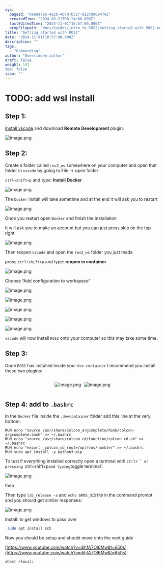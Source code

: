 ```yaml
---
sys:
  pageId: "89e0a78c-4e2b-4070-b327-d28cb0694742"
  createdTime: "2024-08-21T00:24:00.000Z"
  lastEditedTime: "2024-11-01T18:57:00.000Z"
  propFilepath: "docs/Guides/intro_to_ROS2/Getting started with ROS2.md"
title: "Getting started with ROS2"
date: "2024-11-01T18:57:00.000Z"
description: ""
tags:
  - "Onboarding"
author: "Overridden author"
draft: false
weight: 141
toc: false
icon: ""
---
```


# TODO: add wsl install

## Step 1:

[Install vscode](https://code.visualstudio.com/download) and download **Remote Development** plugin:

![image.png](https://prod-files-secure.s3.us-west-2.amazonaws.com/d518164a-d88e-44d1-a4ee-3adb3bd8bce0/efb52993-1881-4a40-b95e-6f020334f022/image.png?X-Amz-Algorithm=AWS4-HMAC-SHA256&X-Amz-Content-Sha256=UNSIGNED-PAYLOAD&X-Amz-Credential=ASIAZI2LB466X3MV2TDS%2F20250414%2Fus-west-2%2Fs3%2Faws4_request&X-Amz-Date=20250414T170754Z&X-Amz-Expires=3600&X-Amz-Security-Token=IQoJb3JpZ2luX2VjEJH%2F%2F%2F%2F%2F%2F%2F%2F%2F%2FwEaCXVzLXdlc3QtMiJHMEUCIEP0QxJkAlJ5FEQ3lAvX952KMi1ZsP5Eb4C0XIAbHa6EAiEA5F66fBy25sTN%2B4zkWQAF%2Fjpox8pMkq8vyvMeRYBS0HQq%2FwMIGhAAGgw2Mzc0MjMxODM4MDUiDBP6q6dSXrK%2Fsex2nSrcAxPAco2pQCwoWX9hMF2PbemyQ2iI8%2FyDohCvw4QzQTvaaqzUoUq5rwFvUjaVEAByDk%2BtOl5EZxlnxTw3Jf6gWdwaXTgltGus5EjTg4VBSEYWesE5QNV089bjHLxUsUjeWFy11%2FjCyegGZKVbsbRCU8kj266Ufu7HFfXo61rUvFWBC2Y98fZedSnRXx3qeRF1gjEF0BbWnZ%2FYN2KSTpLO9AbemMdVzyjBoIlhnFN%2BdCwQ5HtavvqozXmFVKFTgVpuKWll7eTT9xrLUGHA%2FFTAzJ7wok5iN68FvdT1UgImPKucOWLULZW9o1saqrSKcdkrmuSuqQC1o2wQgt5x0txv%2BGsdiH3P%2BQ1sZUDADbU3zf7Sdzvn8OCYLEE02B3MWqFiOO37aaPK821FnP9EconU4tn3vkwZPxUabRSB9meqDUOHSq1zI54Y25ksoHZH60HO7wR%2FR2t6JbxwMQe3SjG8EcuH4h7mxdbotVdJ7YVz70wpDzxfoRFSObev63yy6LVIMvIAITudUUUSmsV4Q6G2vEXUJRAl%2BpSrI%2Fgzke08Sg7cny9JydNDOW1hLFds0yZ3%2B%2FurdQrpeVXb2tELGPs%2Biz9KbesMhAfLlrIErkRzkyPngW7KTfo5MTVF9DA6MIr69L8GOqUBIuhsHX3x8%2FKa%2BZYIZPeUv7x14szjywgUsB5KeP0lbb5M6VwABRTvomSPBhA3V8yblh6F9YqB%2FBSkCAFrwmEE0Ony9yeusqIGK5aHGCAF5%2BPuOZLDW8b72EoXfN1O5SZ3v7XG%2FNVMQl3pKCwwOsUx2U5yiMMV4PPoM2XD9Nfwkm%2BjP7tWZB6ivu%2FGOcHzeeV4tol1kSmbN5ChgXMjArAr9kV2Ij8M&X-Amz-Signature=5a4e51c2941c045148661d8c11dcdc0fa29b9ef3202e22e23b361ddb84136b07&X-Amz-SignedHeaders=host&x-id=GetObject)

## Step 2:

Create a folder called `ros2_ws` somewhere on your computer and open that folder in `vscode` by going to File → open folder 

`ctrl+shift+p` and type: **Install Docker**

![image.png](https://prod-files-secure.s3.us-west-2.amazonaws.com/d518164a-d88e-44d1-a4ee-3adb3bd8bce0/2269dc0e-1cd5-47ff-bceb-c04ad9b2eab0/image.png?X-Amz-Algorithm=AWS4-HMAC-SHA256&X-Amz-Content-Sha256=UNSIGNED-PAYLOAD&X-Amz-Credential=ASIAZI2LB466X3MV2TDS%2F20250414%2Fus-west-2%2Fs3%2Faws4_request&X-Amz-Date=20250414T170754Z&X-Amz-Expires=3600&X-Amz-Security-Token=IQoJb3JpZ2luX2VjEJH%2F%2F%2F%2F%2F%2F%2F%2F%2F%2FwEaCXVzLXdlc3QtMiJHMEUCIEP0QxJkAlJ5FEQ3lAvX952KMi1ZsP5Eb4C0XIAbHa6EAiEA5F66fBy25sTN%2B4zkWQAF%2Fjpox8pMkq8vyvMeRYBS0HQq%2FwMIGhAAGgw2Mzc0MjMxODM4MDUiDBP6q6dSXrK%2Fsex2nSrcAxPAco2pQCwoWX9hMF2PbemyQ2iI8%2FyDohCvw4QzQTvaaqzUoUq5rwFvUjaVEAByDk%2BtOl5EZxlnxTw3Jf6gWdwaXTgltGus5EjTg4VBSEYWesE5QNV089bjHLxUsUjeWFy11%2FjCyegGZKVbsbRCU8kj266Ufu7HFfXo61rUvFWBC2Y98fZedSnRXx3qeRF1gjEF0BbWnZ%2FYN2KSTpLO9AbemMdVzyjBoIlhnFN%2BdCwQ5HtavvqozXmFVKFTgVpuKWll7eTT9xrLUGHA%2FFTAzJ7wok5iN68FvdT1UgImPKucOWLULZW9o1saqrSKcdkrmuSuqQC1o2wQgt5x0txv%2BGsdiH3P%2BQ1sZUDADbU3zf7Sdzvn8OCYLEE02B3MWqFiOO37aaPK821FnP9EconU4tn3vkwZPxUabRSB9meqDUOHSq1zI54Y25ksoHZH60HO7wR%2FR2t6JbxwMQe3SjG8EcuH4h7mxdbotVdJ7YVz70wpDzxfoRFSObev63yy6LVIMvIAITudUUUSmsV4Q6G2vEXUJRAl%2BpSrI%2Fgzke08Sg7cny9JydNDOW1hLFds0yZ3%2B%2FurdQrpeVXb2tELGPs%2Biz9KbesMhAfLlrIErkRzkyPngW7KTfo5MTVF9DA6MIr69L8GOqUBIuhsHX3x8%2FKa%2BZYIZPeUv7x14szjywgUsB5KeP0lbb5M6VwABRTvomSPBhA3V8yblh6F9YqB%2FBSkCAFrwmEE0Ony9yeusqIGK5aHGCAF5%2BPuOZLDW8b72EoXfN1O5SZ3v7XG%2FNVMQl3pKCwwOsUx2U5yiMMV4PPoM2XD9Nfwkm%2BjP7tWZB6ivu%2FGOcHzeeV4tol1kSmbN5ChgXMjArAr9kV2Ij8M&X-Amz-Signature=eebc7f80242ab6605378a6f0f48a491876b37cd75c423bd61dc6d3a01e103300&X-Amz-SignedHeaders=host&x-id=GetObject)

The `Docker` install will take sometime and at the end it will ask you to restart

![image.png](https://prod-files-secure.s3.us-west-2.amazonaws.com/d518164a-d88e-44d1-a4ee-3adb3bd8bce0/ed233f78-be33-4b1f-b89c-9c346c0e961e/image.png?X-Amz-Algorithm=AWS4-HMAC-SHA256&X-Amz-Content-Sha256=UNSIGNED-PAYLOAD&X-Amz-Credential=ASIAZI2LB466X3MV2TDS%2F20250414%2Fus-west-2%2Fs3%2Faws4_request&X-Amz-Date=20250414T170754Z&X-Amz-Expires=3600&X-Amz-Security-Token=IQoJb3JpZ2luX2VjEJH%2F%2F%2F%2F%2F%2F%2F%2F%2F%2FwEaCXVzLXdlc3QtMiJHMEUCIEP0QxJkAlJ5FEQ3lAvX952KMi1ZsP5Eb4C0XIAbHa6EAiEA5F66fBy25sTN%2B4zkWQAF%2Fjpox8pMkq8vyvMeRYBS0HQq%2FwMIGhAAGgw2Mzc0MjMxODM4MDUiDBP6q6dSXrK%2Fsex2nSrcAxPAco2pQCwoWX9hMF2PbemyQ2iI8%2FyDohCvw4QzQTvaaqzUoUq5rwFvUjaVEAByDk%2BtOl5EZxlnxTw3Jf6gWdwaXTgltGus5EjTg4VBSEYWesE5QNV089bjHLxUsUjeWFy11%2FjCyegGZKVbsbRCU8kj266Ufu7HFfXo61rUvFWBC2Y98fZedSnRXx3qeRF1gjEF0BbWnZ%2FYN2KSTpLO9AbemMdVzyjBoIlhnFN%2BdCwQ5HtavvqozXmFVKFTgVpuKWll7eTT9xrLUGHA%2FFTAzJ7wok5iN68FvdT1UgImPKucOWLULZW9o1saqrSKcdkrmuSuqQC1o2wQgt5x0txv%2BGsdiH3P%2BQ1sZUDADbU3zf7Sdzvn8OCYLEE02B3MWqFiOO37aaPK821FnP9EconU4tn3vkwZPxUabRSB9meqDUOHSq1zI54Y25ksoHZH60HO7wR%2FR2t6JbxwMQe3SjG8EcuH4h7mxdbotVdJ7YVz70wpDzxfoRFSObev63yy6LVIMvIAITudUUUSmsV4Q6G2vEXUJRAl%2BpSrI%2Fgzke08Sg7cny9JydNDOW1hLFds0yZ3%2B%2FurdQrpeVXb2tELGPs%2Biz9KbesMhAfLlrIErkRzkyPngW7KTfo5MTVF9DA6MIr69L8GOqUBIuhsHX3x8%2FKa%2BZYIZPeUv7x14szjywgUsB5KeP0lbb5M6VwABRTvomSPBhA3V8yblh6F9YqB%2FBSkCAFrwmEE0Ony9yeusqIGK5aHGCAF5%2BPuOZLDW8b72EoXfN1O5SZ3v7XG%2FNVMQl3pKCwwOsUx2U5yiMMV4PPoM2XD9Nfwkm%2BjP7tWZB6ivu%2FGOcHzeeV4tol1kSmbN5ChgXMjArAr9kV2Ij8M&X-Amz-Signature=f3380895c7d995026e82ae06f577e47d2f012216391c55f9715ee8f1c8bbb9c8&X-Amz-SignedHeaders=host&x-id=GetObject)

Once you restart open `Docker` and finish the installation

It will ask you to make an account but you can just press skip on the top right

![image.png](https://prod-files-secure.s3.us-west-2.amazonaws.com/d518164a-d88e-44d1-a4ee-3adb3bd8bce0/21010ad9-1659-4fd9-9f59-9932a09b2a3d/image.png?X-Amz-Algorithm=AWS4-HMAC-SHA256&X-Amz-Content-Sha256=UNSIGNED-PAYLOAD&X-Amz-Credential=ASIAZI2LB466X3MV2TDS%2F20250414%2Fus-west-2%2Fs3%2Faws4_request&X-Amz-Date=20250414T170754Z&X-Amz-Expires=3600&X-Amz-Security-Token=IQoJb3JpZ2luX2VjEJH%2F%2F%2F%2F%2F%2F%2F%2F%2F%2FwEaCXVzLXdlc3QtMiJHMEUCIEP0QxJkAlJ5FEQ3lAvX952KMi1ZsP5Eb4C0XIAbHa6EAiEA5F66fBy25sTN%2B4zkWQAF%2Fjpox8pMkq8vyvMeRYBS0HQq%2FwMIGhAAGgw2Mzc0MjMxODM4MDUiDBP6q6dSXrK%2Fsex2nSrcAxPAco2pQCwoWX9hMF2PbemyQ2iI8%2FyDohCvw4QzQTvaaqzUoUq5rwFvUjaVEAByDk%2BtOl5EZxlnxTw3Jf6gWdwaXTgltGus5EjTg4VBSEYWesE5QNV089bjHLxUsUjeWFy11%2FjCyegGZKVbsbRCU8kj266Ufu7HFfXo61rUvFWBC2Y98fZedSnRXx3qeRF1gjEF0BbWnZ%2FYN2KSTpLO9AbemMdVzyjBoIlhnFN%2BdCwQ5HtavvqozXmFVKFTgVpuKWll7eTT9xrLUGHA%2FFTAzJ7wok5iN68FvdT1UgImPKucOWLULZW9o1saqrSKcdkrmuSuqQC1o2wQgt5x0txv%2BGsdiH3P%2BQ1sZUDADbU3zf7Sdzvn8OCYLEE02B3MWqFiOO37aaPK821FnP9EconU4tn3vkwZPxUabRSB9meqDUOHSq1zI54Y25ksoHZH60HO7wR%2FR2t6JbxwMQe3SjG8EcuH4h7mxdbotVdJ7YVz70wpDzxfoRFSObev63yy6LVIMvIAITudUUUSmsV4Q6G2vEXUJRAl%2BpSrI%2Fgzke08Sg7cny9JydNDOW1hLFds0yZ3%2B%2FurdQrpeVXb2tELGPs%2Biz9KbesMhAfLlrIErkRzkyPngW7KTfo5MTVF9DA6MIr69L8GOqUBIuhsHX3x8%2FKa%2BZYIZPeUv7x14szjywgUsB5KeP0lbb5M6VwABRTvomSPBhA3V8yblh6F9YqB%2FBSkCAFrwmEE0Ony9yeusqIGK5aHGCAF5%2BPuOZLDW8b72EoXfN1O5SZ3v7XG%2FNVMQl3pKCwwOsUx2U5yiMMV4PPoM2XD9Nfwkm%2BjP7tWZB6ivu%2FGOcHzeeV4tol1kSmbN5ChgXMjArAr9kV2Ij8M&X-Amz-Signature=d73f8c9321f948feeb47bda453cdc0b6bcdd8d0d017fc448ea5231d0fc933327&X-Amz-SignedHeaders=host&x-id=GetObject)

Then reopen `vscode` and open the `ros2_ws` folder you just made

press `ctrl+shift+p` and type: **reopen in container**

![image.png](https://prod-files-secure.s3.us-west-2.amazonaws.com/d518164a-d88e-44d1-a4ee-3adb3bd8bce0/4e93b8c2-41ad-488c-8095-c74205196118/image.png?X-Amz-Algorithm=AWS4-HMAC-SHA256&X-Amz-Content-Sha256=UNSIGNED-PAYLOAD&X-Amz-Credential=ASIAZI2LB466X3MV2TDS%2F20250414%2Fus-west-2%2Fs3%2Faws4_request&X-Amz-Date=20250414T170754Z&X-Amz-Expires=3600&X-Amz-Security-Token=IQoJb3JpZ2luX2VjEJH%2F%2F%2F%2F%2F%2F%2F%2F%2F%2FwEaCXVzLXdlc3QtMiJHMEUCIEP0QxJkAlJ5FEQ3lAvX952KMi1ZsP5Eb4C0XIAbHa6EAiEA5F66fBy25sTN%2B4zkWQAF%2Fjpox8pMkq8vyvMeRYBS0HQq%2FwMIGhAAGgw2Mzc0MjMxODM4MDUiDBP6q6dSXrK%2Fsex2nSrcAxPAco2pQCwoWX9hMF2PbemyQ2iI8%2FyDohCvw4QzQTvaaqzUoUq5rwFvUjaVEAByDk%2BtOl5EZxlnxTw3Jf6gWdwaXTgltGus5EjTg4VBSEYWesE5QNV089bjHLxUsUjeWFy11%2FjCyegGZKVbsbRCU8kj266Ufu7HFfXo61rUvFWBC2Y98fZedSnRXx3qeRF1gjEF0BbWnZ%2FYN2KSTpLO9AbemMdVzyjBoIlhnFN%2BdCwQ5HtavvqozXmFVKFTgVpuKWll7eTT9xrLUGHA%2FFTAzJ7wok5iN68FvdT1UgImPKucOWLULZW9o1saqrSKcdkrmuSuqQC1o2wQgt5x0txv%2BGsdiH3P%2BQ1sZUDADbU3zf7Sdzvn8OCYLEE02B3MWqFiOO37aaPK821FnP9EconU4tn3vkwZPxUabRSB9meqDUOHSq1zI54Y25ksoHZH60HO7wR%2FR2t6JbxwMQe3SjG8EcuH4h7mxdbotVdJ7YVz70wpDzxfoRFSObev63yy6LVIMvIAITudUUUSmsV4Q6G2vEXUJRAl%2BpSrI%2Fgzke08Sg7cny9JydNDOW1hLFds0yZ3%2B%2FurdQrpeVXb2tELGPs%2Biz9KbesMhAfLlrIErkRzkyPngW7KTfo5MTVF9DA6MIr69L8GOqUBIuhsHX3x8%2FKa%2BZYIZPeUv7x14szjywgUsB5KeP0lbb5M6VwABRTvomSPBhA3V8yblh6F9YqB%2FBSkCAFrwmEE0Ony9yeusqIGK5aHGCAF5%2BPuOZLDW8b72EoXfN1O5SZ3v7XG%2FNVMQl3pKCwwOsUx2U5yiMMV4PPoM2XD9Nfwkm%2BjP7tWZB6ivu%2FGOcHzeeV4tol1kSmbN5ChgXMjArAr9kV2Ij8M&X-Amz-Signature=a11527bb195ff97d30e68a4378e821a301455fdcb4fb075cfe42f2e706c7f925&X-Amz-SignedHeaders=host&x-id=GetObject)

Choose “Add configuration to workspace”

![image.png](https://prod-files-secure.s3.us-west-2.amazonaws.com/d518164a-d88e-44d1-a4ee-3adb3bd8bce0/9560b282-5060-4989-ba37-97e7b2c22476/image.png?X-Amz-Algorithm=AWS4-HMAC-SHA256&X-Amz-Content-Sha256=UNSIGNED-PAYLOAD&X-Amz-Credential=ASIAZI2LB466X3MV2TDS%2F20250414%2Fus-west-2%2Fs3%2Faws4_request&X-Amz-Date=20250414T170754Z&X-Amz-Expires=3600&X-Amz-Security-Token=IQoJb3JpZ2luX2VjEJH%2F%2F%2F%2F%2F%2F%2F%2F%2F%2FwEaCXVzLXdlc3QtMiJHMEUCIEP0QxJkAlJ5FEQ3lAvX952KMi1ZsP5Eb4C0XIAbHa6EAiEA5F66fBy25sTN%2B4zkWQAF%2Fjpox8pMkq8vyvMeRYBS0HQq%2FwMIGhAAGgw2Mzc0MjMxODM4MDUiDBP6q6dSXrK%2Fsex2nSrcAxPAco2pQCwoWX9hMF2PbemyQ2iI8%2FyDohCvw4QzQTvaaqzUoUq5rwFvUjaVEAByDk%2BtOl5EZxlnxTw3Jf6gWdwaXTgltGus5EjTg4VBSEYWesE5QNV089bjHLxUsUjeWFy11%2FjCyegGZKVbsbRCU8kj266Ufu7HFfXo61rUvFWBC2Y98fZedSnRXx3qeRF1gjEF0BbWnZ%2FYN2KSTpLO9AbemMdVzyjBoIlhnFN%2BdCwQ5HtavvqozXmFVKFTgVpuKWll7eTT9xrLUGHA%2FFTAzJ7wok5iN68FvdT1UgImPKucOWLULZW9o1saqrSKcdkrmuSuqQC1o2wQgt5x0txv%2BGsdiH3P%2BQ1sZUDADbU3zf7Sdzvn8OCYLEE02B3MWqFiOO37aaPK821FnP9EconU4tn3vkwZPxUabRSB9meqDUOHSq1zI54Y25ksoHZH60HO7wR%2FR2t6JbxwMQe3SjG8EcuH4h7mxdbotVdJ7YVz70wpDzxfoRFSObev63yy6LVIMvIAITudUUUSmsV4Q6G2vEXUJRAl%2BpSrI%2Fgzke08Sg7cny9JydNDOW1hLFds0yZ3%2B%2FurdQrpeVXb2tELGPs%2Biz9KbesMhAfLlrIErkRzkyPngW7KTfo5MTVF9DA6MIr69L8GOqUBIuhsHX3x8%2FKa%2BZYIZPeUv7x14szjywgUsB5KeP0lbb5M6VwABRTvomSPBhA3V8yblh6F9YqB%2FBSkCAFrwmEE0Ony9yeusqIGK5aHGCAF5%2BPuOZLDW8b72EoXfN1O5SZ3v7XG%2FNVMQl3pKCwwOsUx2U5yiMMV4PPoM2XD9Nfwkm%2BjP7tWZB6ivu%2FGOcHzeeV4tol1kSmbN5ChgXMjArAr9kV2Ij8M&X-Amz-Signature=3461f575605cce1922126d9a481d3c2b7d269d16f8c2a8583a86fc1fee7ba63b&X-Amz-SignedHeaders=host&x-id=GetObject)

![image.png](https://prod-files-secure.s3.us-west-2.amazonaws.com/d518164a-d88e-44d1-a4ee-3adb3bd8bce0/2ee63f81-886b-48e8-a553-dc6e5eac99e4/image.png?X-Amz-Algorithm=AWS4-HMAC-SHA256&X-Amz-Content-Sha256=UNSIGNED-PAYLOAD&X-Amz-Credential=ASIAZI2LB466X3MV2TDS%2F20250414%2Fus-west-2%2Fs3%2Faws4_request&X-Amz-Date=20250414T170754Z&X-Amz-Expires=3600&X-Amz-Security-Token=IQoJb3JpZ2luX2VjEJH%2F%2F%2F%2F%2F%2F%2F%2F%2F%2FwEaCXVzLXdlc3QtMiJHMEUCIEP0QxJkAlJ5FEQ3lAvX952KMi1ZsP5Eb4C0XIAbHa6EAiEA5F66fBy25sTN%2B4zkWQAF%2Fjpox8pMkq8vyvMeRYBS0HQq%2FwMIGhAAGgw2Mzc0MjMxODM4MDUiDBP6q6dSXrK%2Fsex2nSrcAxPAco2pQCwoWX9hMF2PbemyQ2iI8%2FyDohCvw4QzQTvaaqzUoUq5rwFvUjaVEAByDk%2BtOl5EZxlnxTw3Jf6gWdwaXTgltGus5EjTg4VBSEYWesE5QNV089bjHLxUsUjeWFy11%2FjCyegGZKVbsbRCU8kj266Ufu7HFfXo61rUvFWBC2Y98fZedSnRXx3qeRF1gjEF0BbWnZ%2FYN2KSTpLO9AbemMdVzyjBoIlhnFN%2BdCwQ5HtavvqozXmFVKFTgVpuKWll7eTT9xrLUGHA%2FFTAzJ7wok5iN68FvdT1UgImPKucOWLULZW9o1saqrSKcdkrmuSuqQC1o2wQgt5x0txv%2BGsdiH3P%2BQ1sZUDADbU3zf7Sdzvn8OCYLEE02B3MWqFiOO37aaPK821FnP9EconU4tn3vkwZPxUabRSB9meqDUOHSq1zI54Y25ksoHZH60HO7wR%2FR2t6JbxwMQe3SjG8EcuH4h7mxdbotVdJ7YVz70wpDzxfoRFSObev63yy6LVIMvIAITudUUUSmsV4Q6G2vEXUJRAl%2BpSrI%2Fgzke08Sg7cny9JydNDOW1hLFds0yZ3%2B%2FurdQrpeVXb2tELGPs%2Biz9KbesMhAfLlrIErkRzkyPngW7KTfo5MTVF9DA6MIr69L8GOqUBIuhsHX3x8%2FKa%2BZYIZPeUv7x14szjywgUsB5KeP0lbb5M6VwABRTvomSPBhA3V8yblh6F9YqB%2FBSkCAFrwmEE0Ony9yeusqIGK5aHGCAF5%2BPuOZLDW8b72EoXfN1O5SZ3v7XG%2FNVMQl3pKCwwOsUx2U5yiMMV4PPoM2XD9Nfwkm%2BjP7tWZB6ivu%2FGOcHzeeV4tol1kSmbN5ChgXMjArAr9kV2Ij8M&X-Amz-Signature=13cc65d08d7f8c7dbdccbe87d3d8f634e96add3f58a6267ae829f1128ae4bc3f&X-Amz-SignedHeaders=host&x-id=GetObject)

![image.png](https://prod-files-secure.s3.us-west-2.amazonaws.com/d518164a-d88e-44d1-a4ee-3adb3bd8bce0/ae1580b2-b048-407e-aed9-b584224a7a04/image.png?X-Amz-Algorithm=AWS4-HMAC-SHA256&X-Amz-Content-Sha256=UNSIGNED-PAYLOAD&X-Amz-Credential=ASIAZI2LB466X3MV2TDS%2F20250414%2Fus-west-2%2Fs3%2Faws4_request&X-Amz-Date=20250414T170754Z&X-Amz-Expires=3600&X-Amz-Security-Token=IQoJb3JpZ2luX2VjEJH%2F%2F%2F%2F%2F%2F%2F%2F%2F%2FwEaCXVzLXdlc3QtMiJHMEUCIEP0QxJkAlJ5FEQ3lAvX952KMi1ZsP5Eb4C0XIAbHa6EAiEA5F66fBy25sTN%2B4zkWQAF%2Fjpox8pMkq8vyvMeRYBS0HQq%2FwMIGhAAGgw2Mzc0MjMxODM4MDUiDBP6q6dSXrK%2Fsex2nSrcAxPAco2pQCwoWX9hMF2PbemyQ2iI8%2FyDohCvw4QzQTvaaqzUoUq5rwFvUjaVEAByDk%2BtOl5EZxlnxTw3Jf6gWdwaXTgltGus5EjTg4VBSEYWesE5QNV089bjHLxUsUjeWFy11%2FjCyegGZKVbsbRCU8kj266Ufu7HFfXo61rUvFWBC2Y98fZedSnRXx3qeRF1gjEF0BbWnZ%2FYN2KSTpLO9AbemMdVzyjBoIlhnFN%2BdCwQ5HtavvqozXmFVKFTgVpuKWll7eTT9xrLUGHA%2FFTAzJ7wok5iN68FvdT1UgImPKucOWLULZW9o1saqrSKcdkrmuSuqQC1o2wQgt5x0txv%2BGsdiH3P%2BQ1sZUDADbU3zf7Sdzvn8OCYLEE02B3MWqFiOO37aaPK821FnP9EconU4tn3vkwZPxUabRSB9meqDUOHSq1zI54Y25ksoHZH60HO7wR%2FR2t6JbxwMQe3SjG8EcuH4h7mxdbotVdJ7YVz70wpDzxfoRFSObev63yy6LVIMvIAITudUUUSmsV4Q6G2vEXUJRAl%2BpSrI%2Fgzke08Sg7cny9JydNDOW1hLFds0yZ3%2B%2FurdQrpeVXb2tELGPs%2Biz9KbesMhAfLlrIErkRzkyPngW7KTfo5MTVF9DA6MIr69L8GOqUBIuhsHX3x8%2FKa%2BZYIZPeUv7x14szjywgUsB5KeP0lbb5M6VwABRTvomSPBhA3V8yblh6F9YqB%2FBSkCAFrwmEE0Ony9yeusqIGK5aHGCAF5%2BPuOZLDW8b72EoXfN1O5SZ3v7XG%2FNVMQl3pKCwwOsUx2U5yiMMV4PPoM2XD9Nfwkm%2BjP7tWZB6ivu%2FGOcHzeeV4tol1kSmbN5ChgXMjArAr9kV2Ij8M&X-Amz-Signature=04115805b83493f45abff8e34d83e3eb2c0687545ab77c979bdbb1553ad8a47c&X-Amz-SignedHeaders=host&x-id=GetObject)

![image.png](https://prod-files-secure.s3.us-west-2.amazonaws.com/d518164a-d88e-44d1-a4ee-3adb3bd8bce0/53255b28-f75e-430f-b9e3-c0ac8577e42b/image.png?X-Amz-Algorithm=AWS4-HMAC-SHA256&X-Amz-Content-Sha256=UNSIGNED-PAYLOAD&X-Amz-Credential=ASIAZI2LB466X3MV2TDS%2F20250414%2Fus-west-2%2Fs3%2Faws4_request&X-Amz-Date=20250414T170754Z&X-Amz-Expires=3600&X-Amz-Security-Token=IQoJb3JpZ2luX2VjEJH%2F%2F%2F%2F%2F%2F%2F%2F%2F%2FwEaCXVzLXdlc3QtMiJHMEUCIEP0QxJkAlJ5FEQ3lAvX952KMi1ZsP5Eb4C0XIAbHa6EAiEA5F66fBy25sTN%2B4zkWQAF%2Fjpox8pMkq8vyvMeRYBS0HQq%2FwMIGhAAGgw2Mzc0MjMxODM4MDUiDBP6q6dSXrK%2Fsex2nSrcAxPAco2pQCwoWX9hMF2PbemyQ2iI8%2FyDohCvw4QzQTvaaqzUoUq5rwFvUjaVEAByDk%2BtOl5EZxlnxTw3Jf6gWdwaXTgltGus5EjTg4VBSEYWesE5QNV089bjHLxUsUjeWFy11%2FjCyegGZKVbsbRCU8kj266Ufu7HFfXo61rUvFWBC2Y98fZedSnRXx3qeRF1gjEF0BbWnZ%2FYN2KSTpLO9AbemMdVzyjBoIlhnFN%2BdCwQ5HtavvqozXmFVKFTgVpuKWll7eTT9xrLUGHA%2FFTAzJ7wok5iN68FvdT1UgImPKucOWLULZW9o1saqrSKcdkrmuSuqQC1o2wQgt5x0txv%2BGsdiH3P%2BQ1sZUDADbU3zf7Sdzvn8OCYLEE02B3MWqFiOO37aaPK821FnP9EconU4tn3vkwZPxUabRSB9meqDUOHSq1zI54Y25ksoHZH60HO7wR%2FR2t6JbxwMQe3SjG8EcuH4h7mxdbotVdJ7YVz70wpDzxfoRFSObev63yy6LVIMvIAITudUUUSmsV4Q6G2vEXUJRAl%2BpSrI%2Fgzke08Sg7cny9JydNDOW1hLFds0yZ3%2B%2FurdQrpeVXb2tELGPs%2Biz9KbesMhAfLlrIErkRzkyPngW7KTfo5MTVF9DA6MIr69L8GOqUBIuhsHX3x8%2FKa%2BZYIZPeUv7x14szjywgUsB5KeP0lbb5M6VwABRTvomSPBhA3V8yblh6F9YqB%2FBSkCAFrwmEE0Ony9yeusqIGK5aHGCAF5%2BPuOZLDW8b72EoXfN1O5SZ3v7XG%2FNVMQl3pKCwwOsUx2U5yiMMV4PPoM2XD9Nfwkm%2BjP7tWZB6ivu%2FGOcHzeeV4tol1kSmbN5ChgXMjArAr9kV2Ij8M&X-Amz-Signature=57478550e67194bc1a43494ab74bea086c34c0127716170b776ac5c428e99bca&X-Amz-SignedHeaders=host&x-id=GetObject)

![image.png](https://prod-files-secure.s3.us-west-2.amazonaws.com/d518164a-d88e-44d1-a4ee-3adb3bd8bce0/7c562767-5af9-4ffb-97d1-327bcdf4ee00/image.png?X-Amz-Algorithm=AWS4-HMAC-SHA256&X-Amz-Content-Sha256=UNSIGNED-PAYLOAD&X-Amz-Credential=ASIAZI2LB466X3MV2TDS%2F20250414%2Fus-west-2%2Fs3%2Faws4_request&X-Amz-Date=20250414T170754Z&X-Amz-Expires=3600&X-Amz-Security-Token=IQoJb3JpZ2luX2VjEJH%2F%2F%2F%2F%2F%2F%2F%2F%2F%2FwEaCXVzLXdlc3QtMiJHMEUCIEP0QxJkAlJ5FEQ3lAvX952KMi1ZsP5Eb4C0XIAbHa6EAiEA5F66fBy25sTN%2B4zkWQAF%2Fjpox8pMkq8vyvMeRYBS0HQq%2FwMIGhAAGgw2Mzc0MjMxODM4MDUiDBP6q6dSXrK%2Fsex2nSrcAxPAco2pQCwoWX9hMF2PbemyQ2iI8%2FyDohCvw4QzQTvaaqzUoUq5rwFvUjaVEAByDk%2BtOl5EZxlnxTw3Jf6gWdwaXTgltGus5EjTg4VBSEYWesE5QNV089bjHLxUsUjeWFy11%2FjCyegGZKVbsbRCU8kj266Ufu7HFfXo61rUvFWBC2Y98fZedSnRXx3qeRF1gjEF0BbWnZ%2FYN2KSTpLO9AbemMdVzyjBoIlhnFN%2BdCwQ5HtavvqozXmFVKFTgVpuKWll7eTT9xrLUGHA%2FFTAzJ7wok5iN68FvdT1UgImPKucOWLULZW9o1saqrSKcdkrmuSuqQC1o2wQgt5x0txv%2BGsdiH3P%2BQ1sZUDADbU3zf7Sdzvn8OCYLEE02B3MWqFiOO37aaPK821FnP9EconU4tn3vkwZPxUabRSB9meqDUOHSq1zI54Y25ksoHZH60HO7wR%2FR2t6JbxwMQe3SjG8EcuH4h7mxdbotVdJ7YVz70wpDzxfoRFSObev63yy6LVIMvIAITudUUUSmsV4Q6G2vEXUJRAl%2BpSrI%2Fgzke08Sg7cny9JydNDOW1hLFds0yZ3%2B%2FurdQrpeVXb2tELGPs%2Biz9KbesMhAfLlrIErkRzkyPngW7KTfo5MTVF9DA6MIr69L8GOqUBIuhsHX3x8%2FKa%2BZYIZPeUv7x14szjywgUsB5KeP0lbb5M6VwABRTvomSPBhA3V8yblh6F9YqB%2FBSkCAFrwmEE0Ony9yeusqIGK5aHGCAF5%2BPuOZLDW8b72EoXfN1O5SZ3v7XG%2FNVMQl3pKCwwOsUx2U5yiMMV4PPoM2XD9Nfwkm%2BjP7tWZB6ivu%2FGOcHzeeV4tol1kSmbN5ChgXMjArAr9kV2Ij8M&X-Amz-Signature=df3a45355e8a932e20679a920c1cdf621fe313e7fa19f654eb7ef350e0c8b9ae&X-Amz-SignedHeaders=host&x-id=GetObject)

`vscode` will now install `ROS2` onto your computer so this may take some time.

## Step 3:

Once `ROS2` has installed inside your `dev-container` I recommend you install these two plugins:

<div style="display: flex;flex-direction: row; column-gap:10px; max-width: 630px;justify-content: center;">
<div>

![image.png](https://prod-files-secure.s3.us-west-2.amazonaws.com/d518164a-d88e-44d1-a4ee-3adb3bd8bce0/3fc3d550-5a54-4ba1-ba6b-faa01cdb7369/image.png?X-Amz-Algorithm=AWS4-HMAC-SHA256&X-Amz-Content-Sha256=UNSIGNED-PAYLOAD&X-Amz-Credential=ASIAZI2LB4667UUY2NWJ%2F20250414%2Fus-west-2%2Fs3%2Faws4_request&X-Amz-Date=20250414T170756Z&X-Amz-Expires=3600&X-Amz-Security-Token=IQoJb3JpZ2luX2VjEJH%2F%2F%2F%2F%2F%2F%2F%2F%2F%2FwEaCXVzLXdlc3QtMiJHMEUCIFR73Mmd0aTv5BiO3j%2FDhNp0jxroojUFJ1UrpAxCXDm2AiEAsjGEeFtRxP1Rj48JilGeD%2FemuqzX%2BEdIocUD2HMRmMYq%2FwMIGhAAGgw2Mzc0MjMxODM4MDUiDFYgvuWMzxToK6chFSrcA632xSRsKA%2BVU7ps1UNoTqglfdnyL1FTN468HINzlm4VDeVADv5hhL9ye1OkjZpPeS%2FRXvOZlAreqRe6wPzNTn%2Bf2GN16Keb%2Fmt8F9jpT76lOHiWMDrFHccAYf%2FtQkwCbjibXYSKVrX0C%2BXNRyr5iDyRXO%2FuhiPXU7jjIbXgL44sapX7SfFmnUs8Jl3PVnqg8%2BCyXdd2R4kcQ4U%2FzmRRQV6SbDK2gm8WQZpTjSfI5Ln0RQAJM3x8ZSeTJHeexcjzi4a2CPQCZLuyUskdM7%2FQIPbzsoLkRjM59BZEy4v8atXW4iKcG6IysSFueyFCrQWMkTEU%2FvQxAvH9V67Z1dBk9fg1E7QV%2F3dJG4BiVK7d9qFj522Aa%2FL6KMjSNfGFHWwcrA2hlOzmMAFB%2F8rsyMvSZIsoPLAzu%2BKDQJowxPYLu8YF6n18HUIXloKKooEytc3oLOrW64dnBesh%2Bu%2Fy%2BVTp7bhMHDYbVw%2FYahFzeTMlp4JR%2FxzsMLUDasdEFuKulkqBk2OnJq%2FeR2d0j9a1fHAk3AGKK0QjumBMu4EVMjmSZ4X38rrf3k9AAlfv%2FfXCjBjPt%2BPHoHUaswqVfyLmZPXrUZXYtOUlD2yFtK%2FfrADbwJTqiFpvZbT%2FtZC2NICzMKr69L8GOqUBQjY3uAwD%2BDOFwAkJCq%2BTQ6CnI2G12FozkDOj35YpQgfKK2Uctdb6OD5CMjJFGrJZSjtGcescSelMOFZHCw3ncaBI1hWe8s0%2Fh%2F05FurDMyawnilgxV7Nq4LlvOBIFa5sKd76vd%2BvAtb50aZqIejLgHLDsuws5zh%2F4UQzl7NlE0z53mpS%2FLwlbELly3KOQQm%2BOIwVdoTPjeOb5XrpWD4dMp%2FiP1Xr&X-Amz-Signature=74c39b1bdf1773e7b569e99ae61523306610567284d168ba360d6dad6c99702e&X-Amz-SignedHeaders=host&x-id=GetObject)

</div>
<div>

![image.png](https://prod-files-secure.s3.us-west-2.amazonaws.com/d518164a-d88e-44d1-a4ee-3adb3bd8bce0/d994cc66-13c2-4093-a5a3-f84cf4601a82/image.png?X-Amz-Algorithm=AWS4-HMAC-SHA256&X-Amz-Content-Sha256=UNSIGNED-PAYLOAD&X-Amz-Credential=ASIAZI2LB466XZE42EQ5%2F20250414%2Fus-west-2%2Fs3%2Faws4_request&X-Amz-Date=20250414T170757Z&X-Amz-Expires=3600&X-Amz-Security-Token=IQoJb3JpZ2luX2VjEJH%2F%2F%2F%2F%2F%2F%2F%2F%2F%2FwEaCXVzLXdlc3QtMiJHMEUCIQDsks6SDRh71GRkZJeSOVUshpcYdcEWjXmHq4Iw%2FG8Q9QIgb7Tl4RHmS%2FA%2FXqBgl7iJb6fKPhrPln9rfM8nX5Od7O4q%2FwMIGhAAGgw2Mzc0MjMxODM4MDUiDBXKOUsxkO%2FWP1V8FSrcA9lRX9fQg%2BIS8upQJbrWDEe9fsvHVCifGnUQsQ3E1svQjsG7Fj3AwXv3KjAB18VNuYnKsAVK%2BRlVJ%2FipLVCx5u5FqogwMctbtdHSA8cooQ0myJxHwcZpjPPvVBXX%2FPt9l%2BIhqu3s0Z5AQVJAiAss1%2B20WwyJeKPnE4nHhERRA4vqSAo797Lw2sZUQfGYn5ZE3qet5ZfhnB9yhbpW2cGToUuwSHE365k6FDiHKaFKulzFuWaQbKlL%2BC0lIZH8ux5vGKxdkjrBjhG8pNihts%2FF9YuKoOwH8cuEYut%2FUXiXYLUTkccFYKrd%2FbQfvwQsxj5MeBj8LNS2WDCmDFeTHDmulHAOzvWkkZt7pVlAc9V0dvIGw2nM3P7A3%2Bj3b9q8A11sTs1YnoQ6WtqbhIFL6LDaar%2FsZiRzwoAbkKBAEMgYG4jcpbvXygiAvTc2yiEVIW73pNXzAwuVqvBb9BgcKMurIGWgHlCN%2BOPb8DjcLYW%2BAOLQk7QW6g5QYoKFM3jQKrhAVm1z8Bntfg71ZPUzIDI%2FMeq9lBYyEn4Piijp5y150n2pfo%2FBHKuk7jD2RqSwm%2FchMardu7bkap4U%2F67uEO7J5VnvxyvxMX3Xd9dIiVUWmT4R3L7h%2FDRZrk5J3YJKMID69L8GOqUBhlJ%2BN5NlKo%2BzkTDSptzDh3xNXqTh3rBFxzgYqYKforJqQCXrgpRfypqGorjmY%2FvmVgPCfij5%2F3Q1Ppr4knuZxT3bqf8y9wQSffTwkVp%2Bsv33ecaTi%2BWs6Yd3SBvEyKv9jYl4Kn5pITJxIBPIEyP2%2FlGi6NJN6aid9hVIPOH85lYLjd9lztJD2rZPGv12pYCNP%2FueY3fj3uC1aumrpqIgXx19I0L1&X-Amz-Signature=538af8de7d29c03727931f34d13d9191a23f77bb17bafff1fcb596d160cfe8cf&X-Amz-SignedHeaders=host&x-id=GetObject)

</div>
</div>

## Step 4: add to `.bashrc`

In the `Docker` file inside the `.devcontainer` folder add this line at the very bottom: 

```docker
RUN echo "source /usr/share/colcon_argcomplete/hook/colcon-argcomplete.bash" >> ~/.bashrc
RUN echo "source /usr/share/colcon_cd/function/colcon_cd.sh" >> ~/.bashrc
RUN echo "export _colcon_cd_root=/opt/ros/humble/" >> ~/.bashrc
RUN sudo apt install -y python3-pip 
```

To test if everything installed correctly open a terminal with `ctrl+`` or pressing `ctrl+shift+p` and typing `toggle terminal`:

![image.png](https://prod-files-secure.s3.us-west-2.amazonaws.com/d518164a-d88e-44d1-a4ee-3adb3bd8bce0/6a4943d8-b04e-4c02-9a58-775f3384d1a5/image.png?X-Amz-Algorithm=AWS4-HMAC-SHA256&X-Amz-Content-Sha256=UNSIGNED-PAYLOAD&X-Amz-Credential=ASIAZI2LB466X3MV2TDS%2F20250414%2Fus-west-2%2Fs3%2Faws4_request&X-Amz-Date=20250414T170754Z&X-Amz-Expires=3600&X-Amz-Security-Token=IQoJb3JpZ2luX2VjEJH%2F%2F%2F%2F%2F%2F%2F%2F%2F%2FwEaCXVzLXdlc3QtMiJHMEUCIEP0QxJkAlJ5FEQ3lAvX952KMi1ZsP5Eb4C0XIAbHa6EAiEA5F66fBy25sTN%2B4zkWQAF%2Fjpox8pMkq8vyvMeRYBS0HQq%2FwMIGhAAGgw2Mzc0MjMxODM4MDUiDBP6q6dSXrK%2Fsex2nSrcAxPAco2pQCwoWX9hMF2PbemyQ2iI8%2FyDohCvw4QzQTvaaqzUoUq5rwFvUjaVEAByDk%2BtOl5EZxlnxTw3Jf6gWdwaXTgltGus5EjTg4VBSEYWesE5QNV089bjHLxUsUjeWFy11%2FjCyegGZKVbsbRCU8kj266Ufu7HFfXo61rUvFWBC2Y98fZedSnRXx3qeRF1gjEF0BbWnZ%2FYN2KSTpLO9AbemMdVzyjBoIlhnFN%2BdCwQ5HtavvqozXmFVKFTgVpuKWll7eTT9xrLUGHA%2FFTAzJ7wok5iN68FvdT1UgImPKucOWLULZW9o1saqrSKcdkrmuSuqQC1o2wQgt5x0txv%2BGsdiH3P%2BQ1sZUDADbU3zf7Sdzvn8OCYLEE02B3MWqFiOO37aaPK821FnP9EconU4tn3vkwZPxUabRSB9meqDUOHSq1zI54Y25ksoHZH60HO7wR%2FR2t6JbxwMQe3SjG8EcuH4h7mxdbotVdJ7YVz70wpDzxfoRFSObev63yy6LVIMvIAITudUUUSmsV4Q6G2vEXUJRAl%2BpSrI%2Fgzke08Sg7cny9JydNDOW1hLFds0yZ3%2B%2FurdQrpeVXb2tELGPs%2Biz9KbesMhAfLlrIErkRzkyPngW7KTfo5MTVF9DA6MIr69L8GOqUBIuhsHX3x8%2FKa%2BZYIZPeUv7x14szjywgUsB5KeP0lbb5M6VwABRTvomSPBhA3V8yblh6F9YqB%2FBSkCAFrwmEE0Ony9yeusqIGK5aHGCAF5%2BPuOZLDW8b72EoXfN1O5SZ3v7XG%2FNVMQl3pKCwwOsUx2U5yiMMV4PPoM2XD9Nfwkm%2BjP7tWZB6ivu%2FGOcHzeeV4tol1kSmbN5ChgXMjArAr9kV2Ij8M&X-Amz-Signature=5f1fff826b2425ceecdd277a00d3ec02005e46f5290e483157bc6e56771362c1&X-Amz-SignedHeaders=host&x-id=GetObject)

then 

Then type `lsb_release -a` and `echo $ROS_DISTRO` in the command prompt and you should get similar responses:

![image.png](https://prod-files-secure.s3.us-west-2.amazonaws.com/d518164a-d88e-44d1-a4ee-3adb3bd8bce0/3e635dec-a805-4e85-8b9e-d000e5b71a4e/image.png?X-Amz-Algorithm=AWS4-HMAC-SHA256&X-Amz-Content-Sha256=UNSIGNED-PAYLOAD&X-Amz-Credential=ASIAZI2LB466X3MV2TDS%2F20250414%2Fus-west-2%2Fs3%2Faws4_request&X-Amz-Date=20250414T170754Z&X-Amz-Expires=3600&X-Amz-Security-Token=IQoJb3JpZ2luX2VjEJH%2F%2F%2F%2F%2F%2F%2F%2F%2F%2FwEaCXVzLXdlc3QtMiJHMEUCIEP0QxJkAlJ5FEQ3lAvX952KMi1ZsP5Eb4C0XIAbHa6EAiEA5F66fBy25sTN%2B4zkWQAF%2Fjpox8pMkq8vyvMeRYBS0HQq%2FwMIGhAAGgw2Mzc0MjMxODM4MDUiDBP6q6dSXrK%2Fsex2nSrcAxPAco2pQCwoWX9hMF2PbemyQ2iI8%2FyDohCvw4QzQTvaaqzUoUq5rwFvUjaVEAByDk%2BtOl5EZxlnxTw3Jf6gWdwaXTgltGus5EjTg4VBSEYWesE5QNV089bjHLxUsUjeWFy11%2FjCyegGZKVbsbRCU8kj266Ufu7HFfXo61rUvFWBC2Y98fZedSnRXx3qeRF1gjEF0BbWnZ%2FYN2KSTpLO9AbemMdVzyjBoIlhnFN%2BdCwQ5HtavvqozXmFVKFTgVpuKWll7eTT9xrLUGHA%2FFTAzJ7wok5iN68FvdT1UgImPKucOWLULZW9o1saqrSKcdkrmuSuqQC1o2wQgt5x0txv%2BGsdiH3P%2BQ1sZUDADbU3zf7Sdzvn8OCYLEE02B3MWqFiOO37aaPK821FnP9EconU4tn3vkwZPxUabRSB9meqDUOHSq1zI54Y25ksoHZH60HO7wR%2FR2t6JbxwMQe3SjG8EcuH4h7mxdbotVdJ7YVz70wpDzxfoRFSObev63yy6LVIMvIAITudUUUSmsV4Q6G2vEXUJRAl%2BpSrI%2Fgzke08Sg7cny9JydNDOW1hLFds0yZ3%2B%2FurdQrpeVXb2tELGPs%2Biz9KbesMhAfLlrIErkRzkyPngW7KTfo5MTVF9DA6MIr69L8GOqUBIuhsHX3x8%2FKa%2BZYIZPeUv7x14szjywgUsB5KeP0lbb5M6VwABRTvomSPBhA3V8yblh6F9YqB%2FBSkCAFrwmEE0Ony9yeusqIGK5aHGCAF5%2BPuOZLDW8b72EoXfN1O5SZ3v7XG%2FNVMQl3pKCwwOsUx2U5yiMMV4PPoM2XD9Nfwkm%2BjP7tWZB6ivu%2FGOcHzeeV4tol1kSmbN5ChgXMjArAr9kV2Ij8M&X-Amz-Signature=697535ed8b6410bbd2bf42f9abbaa87f78d09cb368c13a33947df28d67d6175b&X-Amz-SignedHeaders=host&x-id=GetObject)

Install:  to get windows to pass over

```bash
 sudo apt install xcb
```

Now you should be setup and should move onto the next guide 

[https://www.youtube.com/watch?v=dihfA7Ol6Mw&t=650s](https://www.youtube.com/watch?v=dihfA7Ol6Mw&t=650s)

```python
xhost +local:
```
